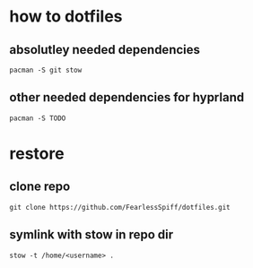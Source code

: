 # how to dotfiles

## absolutley needed dependencies
```
pacman -S git stow
```
## other needed dependencies for hyprland
```
pacman -S TODO
```
# restore
## clone repo
`git clone https://github.com/FearlessSpiff/dotfiles.git`
## symlink with stow in repo dir
`stow -t /home/<username> .`
